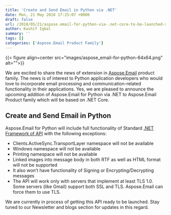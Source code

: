 ```yaml
---
title: 'Create and Send Email in Python via .NET'
date: Mon, 21 May 2018 17:25:07 +0000
draft: false
url: /2018/05/21/aspose.email-for-python-via-.net-core-to-be-launched-soon/
author: Kashif Iqbal
summary: ''
tags: []
categories: ['Aspose.Email Product Family']
---
```




{{< figure align=center src="images/aspose_email-for-python-64x64.png" alt="">}}


We are excited to share the news of extension in [Aspose.Email][1] product family. The news is of interest to Python application developers who would love to incorporate email processing and communication-related functionality in their applications. Yes, we are pleased to announce the upcoming addition of Aspose.Email for Python via .NET to Aspose.Email Product family which will be based on .NET Core.

## Create and Send Email in Python

Aspose.Email for Python will include full functionality of Standard [.NET Framework of API][2] with the following exceptions:

*   Clients.ActiveSync.TransportLayer namespace will not be available
*   Windows namespace will not be available
*   Printing namespace will not be available
*   Linked images into message body in both RTF as well as HTML format will not be supported
*   It also won’t have functionality of Signing or Encrypting/Decrypting messages
*   The API will work only with servers that implement at least TLS 1.0. Some servers (like Gmail) support both SSL and TLS. Aspose.Email can force them to use TLS.

We are currently in process of getting this API ready to be launched. Stay tuned to our Newsletter and blogs section for updates in this regard.




[1]: https://products.aspose.com/email
[2]: https://docs.aspose.com/email/net/features-overview/





